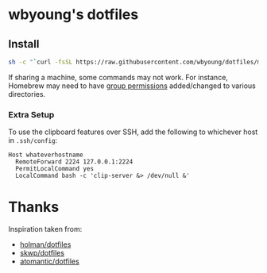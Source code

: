 # wbyoung's dotfiles

## Install

```bash
sh -c "`curl -fsSL https://raw.githubusercontent.com/wbyoung/dotfiles/master/bootstrap`" -s --prompt
```

If sharing a machine, some commands may not work. For instance, Homebrew may
need to have [group permissions][homebrew-permissions] added/changed to various
directories.

### Extra Setup

To use the clipboard features over SSH, add the following to whichever host in
`.ssh/config`:

```
Host whateverhostname
  RemoteForward 2224 127.0.0.1:2224
  PermitLocalCommand yes
  LocalCommand bash -c 'clip-server &> /dev/null &'
```

# Thanks

Inspiration taken from:

- [holman/dotfiles](https://github.com/holman/dotfiles)
- [skwp/dotfiles](https://github.com/skwp/dotfiles)
- [atomantic/dotfiles](https://github.com/atomantic/dotfiles)

[homebrew-permissions]: https://medium.com/@leifhanack/homebrew-multi-user-setup-e10cb5849d59
